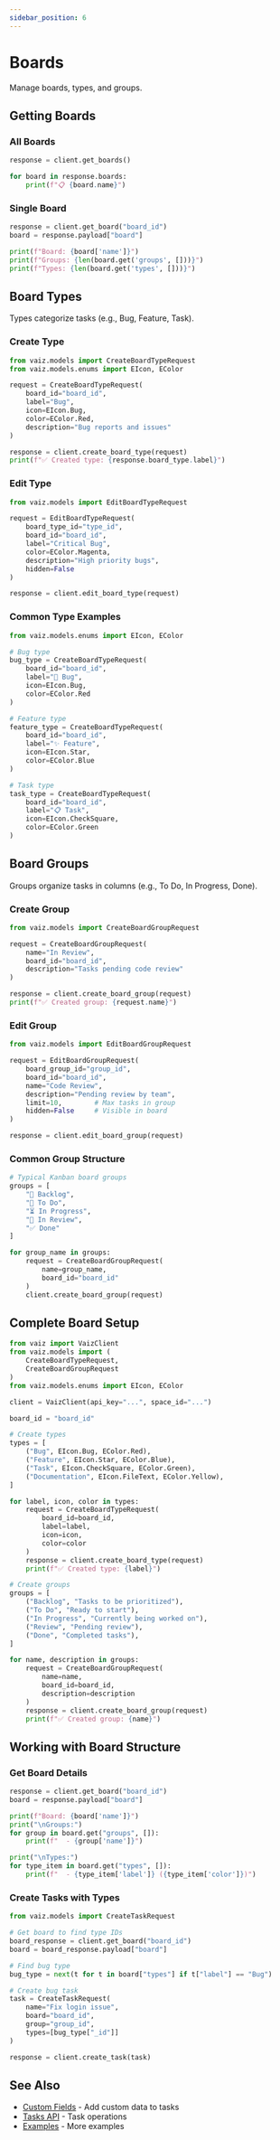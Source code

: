 ```yaml
---
sidebar_position: 6
---
```


# Boards

Manage boards, types, and groups.

## Getting Boards

### All Boards

```python
response = client.get_boards()

for board in response.boards:
    print(f"📋 {board.name}")
```

### Single Board

```python
response = client.get_board("board_id")
board = response.payload["board"]

print(f"Board: {board['name']}")
print(f"Groups: {len(board.get('groups', []))}")
print(f"Types: {len(board.get('types', []))}")
```

## Board Types

Types categorize tasks (e.g., Bug, Feature, Task).

### Create Type

```python
from vaiz.models import CreateBoardTypeRequest
from vaiz.models.enums import EIcon, EColor

request = CreateBoardTypeRequest(
    board_id="board_id",
    label="Bug",
    icon=EIcon.Bug,
    color=EColor.Red,
    description="Bug reports and issues"
)

response = client.create_board_type(request)
print(f"✅ Created type: {response.board_type.label}")
```

### Edit Type

```python
from vaiz.models import EditBoardTypeRequest

request = EditBoardTypeRequest(
    board_type_id="type_id",
    board_id="board_id",
    label="Critical Bug",
    color=EColor.Magenta,
    description="High priority bugs",
    hidden=False
)

response = client.edit_board_type(request)
```

### Common Type Examples

```python
from vaiz.models.enums import EIcon, EColor

# Bug type
bug_type = CreateBoardTypeRequest(
    board_id="board_id",
    label="🐛 Bug",
    icon=EIcon.Bug,
    color=EColor.Red
)

# Feature type
feature_type = CreateBoardTypeRequest(
    board_id="board_id",
    label="✨ Feature",
    icon=EIcon.Star,
    color=EColor.Blue
)

# Task type
task_type = CreateBoardTypeRequest(
    board_id="board_id",
    label="📋 Task",
    icon=EIcon.CheckSquare,
    color=EColor.Green
)
```

## Board Groups

Groups organize tasks in columns (e.g., To Do, In Progress, Done).

### Create Group

```python
from vaiz.models import CreateBoardGroupRequest

request = CreateBoardGroupRequest(
    name="In Review",
    board_id="board_id",
    description="Tasks pending code review"
)

response = client.create_board_group(request)
print(f"✅ Created group: {request.name}")
```

### Edit Group

```python
from vaiz.models import EditBoardGroupRequest

request = EditBoardGroupRequest(
    board_group_id="group_id",
    board_id="board_id",
    name="Code Review",
    description="Pending review by team",
    limit=10,        # Max tasks in group
    hidden=False     # Visible in board
)

response = client.edit_board_group(request)
```

### Common Group Structure

```python
# Typical Kanban board groups
groups = [
    "📝 Backlog",
    "🎯 To Do",
    "⏳ In Progress",
    "👀 In Review",
    "✅ Done"
]

for group_name in groups:
    request = CreateBoardGroupRequest(
        name=group_name,
        board_id="board_id"
    )
    client.create_board_group(request)
```

## Complete Board Setup

```python
from vaiz import VaizClient
from vaiz.models import (
    CreateBoardTypeRequest,
    CreateBoardGroupRequest
)
from vaiz.models.enums import EIcon, EColor

client = VaizClient(api_key="...", space_id="...")

board_id = "board_id"

# Create types
types = [
    ("Bug", EIcon.Bug, EColor.Red),
    ("Feature", EIcon.Star, EColor.Blue),
    ("Task", EIcon.CheckSquare, EColor.Green),
    ("Documentation", EIcon.FileText, EColor.Yellow),
]

for label, icon, color in types:
    request = CreateBoardTypeRequest(
        board_id=board_id,
        label=label,
        icon=icon,
        color=color
    )
    response = client.create_board_type(request)
    print(f"✅ Created type: {label}")

# Create groups
groups = [
    ("Backlog", "Tasks to be prioritized"),
    ("To Do", "Ready to start"),
    ("In Progress", "Currently being worked on"),
    ("Review", "Pending review"),
    ("Done", "Completed tasks"),
]

for name, description in groups:
    request = CreateBoardGroupRequest(
        name=name,
        board_id=board_id,
        description=description
    )
    response = client.create_board_group(request)
    print(f"✅ Created group: {name}")
```

## Working with Board Structure

### Get Board Details

```python
response = client.get_board("board_id")
board = response.payload["board"]

print(f"Board: {board['name']}")
print("\nGroups:")
for group in board.get("groups", []):
    print(f"  - {group['name']}")

print("\nTypes:")
for type_item in board.get("types", []):
    print(f"  - {type_item['label']} ({type_item['color']})")
```

### Create Tasks with Types

```python
from vaiz.models import CreateTaskRequest

# Get board to find type IDs
board_response = client.get_board("board_id")
board = board_response.payload["board"]

# Find bug type
bug_type = next(t for t in board["types"] if t["label"] == "Bug")

# Create bug task
task = CreateTaskRequest(
    name="Fix login issue",
    board="board_id",
    group="group_id",
    types=[bug_type["_id"]]
)

response = client.create_task(task)
```

## See Also

- [Custom Fields](./custom-fields) - Add custom data to tasks
- [Tasks API](./tasks) - Task operations
- [Examples](../examples) - More examples
